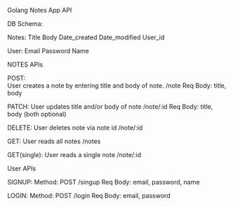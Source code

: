 Golang Notes App API

DB Schema:

Notes:
    Title
    Body
    Date_created
    Date_modified
    User_id

User:
    Email
    Password
    Name

NOTES APIs

POST:  
    User creates a note by entering title and body of note. 
    /note
    Req Body: title, body

PATCH: 
    User updates title and/or body of note
    /note/:id
    Req Body: title, body (both optional)

DELETE: 
    User deletes note via note id
    /note/:id

GET: 
    User reads all notes
    /notes

GET(single): 
    User reads a single note
    /note/:id


User APIs

SIGNUP:
    Method: POST
    /singup
    Req Body: email, password, name


LOGIN:
    Method: POST
    /login
    Req Body: email, password
